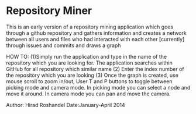 Repository Miner
========================================== 



This is an early version of a repository mining application which goes through
a github repository and gathers information and creates a network between all users and files
who had interacted with each other [currently] through issues and commits and draws a graph

HOW TO: (1)Simply run the application and type in the name of the repository which you are 
looking for. The application searches within GitHub for all repository which similar name
(2) Enter the index number of the repository which you are looking
(3) Once the graph is created, use mouse scroll to zoom in/out, User T and P buttons to toggle
between picking mode and camera mode. In picking mode you can select a node and move it around.
In camera mode you can pan and move the camera. 

Author: Hirad Roshandel
Date:January-April 2014
